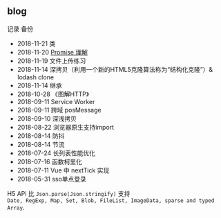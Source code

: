 ## blog

记录 备份

- 2018-11-21 类
- 2018-11-20 [Promise 理解](./Promise/Promise.md)
- 2018-11-19 文件上传练习
- 2018-11-14 深拷贝（利用一个新的HTML5克隆算法称为“结构化克隆”）& lodash clone
- 2018-11-14 继承
- 2018-10-28 《图解HTTP》
- 2018-09-11 Service Worker
- 2018-09-11 跨域 posMessage
- 2018-09-10 深浅拷贝
- 2018-08-22 浏览器原生支持import 
- 2018-08-14 防抖
- 2018-08-14 节流
- 2018-07-24 长列表性能优化 
- 2018-07-16 函数柯里化
- 2018-07-11 Vue 中 nextTick 实现
- 2018-05-31 sso单点登录

H5 APi 比 `Json.parse(Json.stringify)` 支持  
`Date, RegExp, Map, Set, Blob, FileList, ImageData, sparse and typed Array`.